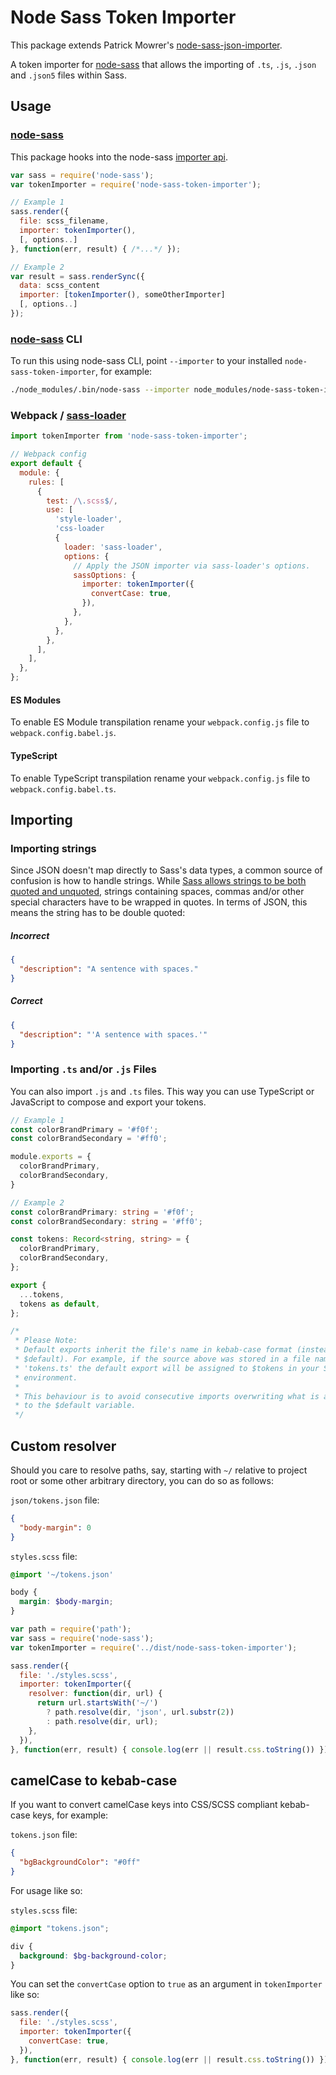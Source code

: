 # Node Sass Token Importer

This package extends Patrick Mowrer's [node-sass-json-importer](https://github.com/pmowrer/node-sass-json-importer).

A token importer for [node-sass](https://github.com/sass/node-sass) that allows the importing of `.ts`, `.js`, `.json` and `.json5` files within Sass.

## Usage
### [node-sass](https://github.com/sass/node-sass)
This package hooks into the node-sass [importer api](https://github.com/sass/node-sass#importer--v200---experimental).

```javascript
var sass = require('node-sass');
var tokenImporter = require('node-sass-token-importer');

// Example 1
sass.render({
  file: scss_filename,
  importer: tokenImporter(),
  [, options..]
}, function(err, result) { /*...*/ });

// Example 2
var result = sass.renderSync({
  data: scss_content
  importer: [tokenImporter(), someOtherImporter]
  [, options..]
});
```

### [node-sass](https://github.com/sass/node-sass) CLI

To run this using node-sass CLI, point `--importer` to your installed `node-sass-token-importer`, for example:

```sh
./node_modules/.bin/node-sass --importer node_modules/node-sass-token-importer/dist/cli.js --recursive ./src --output ./dist
```

### Webpack / [sass-loader](https://github.com/jtangelder/sass-loader)

```javascript
import tokenImporter from 'node-sass-token-importer';

// Webpack config
export default {
  module: {
    rules: [
      {
        test: /\.scss$/,
        use: [
          'style-loader',
          'css-loader
          {
            loader: 'sass-loader',
            options: {
              // Apply the JSON importer via sass-loader's options.
              sassOptions: {
                importer: tokenImporter({
                  convertCase: true,
                }),
              },
            },
          },
        },
      ],
    ],
  },
};
```

#### ES Modules
To enable ES Module transpilation rename your `webpack.config.js` file to `webpack.config.babel.js`.

#### TypeScript
To enable TypeScript transpilation rename your `webpack.config.js` file to `webpack.config.babel.ts`.

## Importing

### Importing strings
Since JSON doesn't map directly to Sass's data types, a common source of confusion is how to handle strings. While [Sass allows strings to be both quoted and unquoted](http://sass-lang.com/documentation/file.SASS_REFERENCE.html#sass-script-strings), strings containing spaces, commas and/or other special characters have to be wrapped in quotes. In terms of JSON, this means the string has to be double quoted:

##### Incorrect
```json
{
  "description": "A sentence with spaces."
}
```

##### Correct
```json
{
  "description": "'A sentence with spaces.'"
}
```

### Importing `.ts` and/or `.js` Files

You can also import `.js` and `.ts` files. This way you can use TypeScript or JavaScript to compose and export your tokens.

```javascript
// Example 1
const colorBrandPrimary = '#f0f';
const colorBrandSecondary = '#ff0';

module.exports = {
  colorBrandPrimary,
  colorBrandSecondary,
}
```

```typescript
// Example 2
const colorBrandPrimary: string = '#f0f';
const colorBrandSecondary: string = '#ff0';

const tokens: Record<string, string> = {
  colorBrandPrimary,
  colorBrandSecondary,
};

export {
  ...tokens,
  tokens as default,
};

/*
 * Please Note:
 * Default exports inherit the file's name in kebab-case format (instead of
 * $default). For example, if the source above was stored in a file named
 * 'tokens.ts' the default export will be assigned to $tokens in your Sass
 * environment.
 *
 * This behaviour is to avoid consecutive imports overwriting what is assigned
 * to the $default variable.
 */
```

## Custom resolver

Should you care to resolve paths, say, starting with `~/` relative to project root or some other arbitrary directory, you can do so as follows:

`json/tokens.json` file:

```json
{
  "body-margin": 0
}
```

`styles.scss` file:

```scss
@import '~/tokens.json'

body {
  margin: $body-margin;
}
```

```js
var path = require('path');
var sass = require('node-sass');
var tokenImporter = require('../dist/node-sass-token-importer');

sass.render({
  file: './styles.scss',
  importer: tokenImporter({
    resolver: function(dir, url) {
      return url.startsWith('~/')
        ? path.resolve(dir, 'json', url.substr(2))
        : path.resolve(dir, url);
    },
  }),
}, function(err, result) { console.log(err || result.css.toString()) });
```

## camelCase to kebab-case

If you want to convert camelCase keys into CSS/SCSS compliant kebab-case keys, for example:

`tokens.json` file:

```json
{
  "bgBackgroundColor": "#0ff"
}
```

For usage like so:

`styles.scss` file:

```scss
@import "tokens.json";

div {
  background: $bg-background-color;
}
```

You can set the `convertCase` option to `true` as an argument in `tokenImporter` like so:

```javascript
sass.render({
  file: './styles.scss',
  importer: tokenImporter({
    convertCase: true,
  }),
}, function(err, result) { console.log(err || result.css.toString()) });
```
